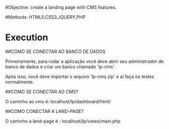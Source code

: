 #Objective:
  create a landing page with CMS features.

#Methods:
  HTML5,CSS3,JQUERY,PHP

# Execution

##COMO SE CONECTAR AO BANCO DE DADOS

Primeiramente, para rodar a aplicação você deve abrir seu administrador de banco de dados e criar um banco chamado 'lp-cms'.

Após isso, você deve importar o arquivo 'lp-cms.zip' e aí faça os testes normalmente.


##COMO SE CONECTAR AO CMS?


O caminho ao cms é: localhost/lp/dashboard/html/


##COMO CONECTAR A LAND-PAGE?


O caminho a land-page é : localhost/lp/views/main.php
